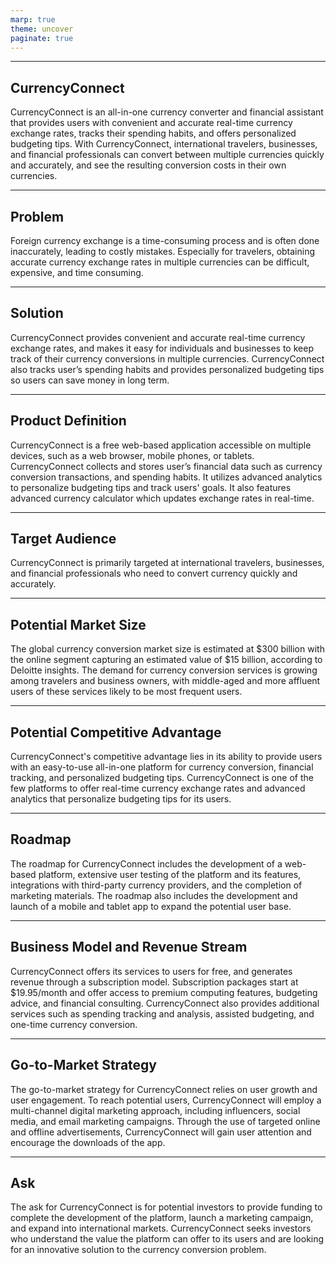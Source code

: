 ```yaml
---
marp: true
theme: uncover
paginate: true
---
```

---
## CurrencyConnect 

CurrencyConnect is an all-in-one currency converter and financial assistant that provides users with convenient and accurate real-time currency exchange rates, tracks their spending habits, and offers personalized budgeting tips. With CurrencyConnect, international travelers, businesses, and financial professionals can convert between multiple currencies quickly and accurately, and see the resulting conversion costs in their own currencies. 

---
## Problem 

Foreign currency exchange is a time-consuming process and is often done inaccurately, leading to costly mistakes. Especially for travelers, obtaining accurate currency exchange rates in multiple currencies can be difficult, expensive, and time consuming. 

---
## Solution

CurrencyConnect provides convenient and accurate real-time currency exchange rates, and makes it easy for individuals and businesses to keep track of their currency conversions in multiple currencies. CurrencyConnect also tracks user’s spending habits and provides personalized budgeting tips so users can save money in long term.

---
## Product Definition

CurrencyConnect is a free web-based application accessible on multiple devices, such as a web browser, mobile phones, or tablets. CurrencyConnect collects and stores user’s financial data such as currency conversion transactions, and spending habits. It utilizes advanced analytics to personalize budgeting tips and track users' goals. It also features advanced currency calculator which updates exchange rates in real-time. 

---
## Target Audience

CurrencyConnect is primarily targeted at international travelers, businesses, and financial professionals who need to convert currency quickly and accurately. 

---
## Potential Market Size

The global currency conversion market size is estimated at $300 billion with the online segment capturing an estimated value of $15 billion, according to Deloitte insights. The demand for currency conversion services is growing among travelers and business owners, with middle-aged and more affluent users of these services likely to be most frequent users. 

---
## Potential Competitive Advantage

CurrencyConnect's competitive advantage lies in its ability to provide users with an easy-to-use all-in-one platform for currency conversion, financial tracking, and personalized budgeting tips. CurrencyConnect is one of the few platforms to offer real-time currency exchange rates and advanced analytics that personalize budgeting tips for its users.

---
## Roadmap

The roadmap for CurrencyConnect includes the development of a web-based platform, extensive user testing of the platform and its features, integrations with third-party currency providers, and the completion of marketing materials. The roadmap also includes the development and launch of a mobile and tablet app to expand the potential user base. 

---
## Business Model and Revenue Stream

CurrencyConnect offers its services to users for free, and generates revenue through a subscription model. Subscription packages start at $19.95/month and offer access to premium computing features, budgeting advice, and financial consulting. CurrencyConnect also provides additional services such as spending tracking and analysis, assisted budgeting, and one-time currency conversion. 

---
## Go-to-Market Strategy
The go-to-market strategy for CurrencyConnect relies on user growth and user engagement. To reach potential users, CurrencyConnect will employ a multi-channel digital marketing approach, including influencers, social media, and email marketing campaigns. Through the use of targeted online and offline advertisements, CurrencyConnect will gain user attention and encourage the downloads of the app. 

---
## Ask

The ask for CurrencyConnect is for potential investors to provide funding to complete the development of the platform, launch a marketing campaign, and expand into international markets. CurrencyConnect seeks investors who understand the value the platform can offer to its users and are looking for an innovative solution to the currency conversion problem.
  
